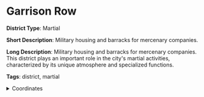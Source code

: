 # Garrison Row

**District Type**: Martial

**Short Description**: Military housing and barracks for mercenary companies.

**Long Description**: Military housing and barracks for mercenary companies. This district plays an important role in the city's martial activities, characterized by its unique atmosphere and specialized functions.

**Tags**: district, martial

<details>
<summary>Coordinates</summary>



</details>
